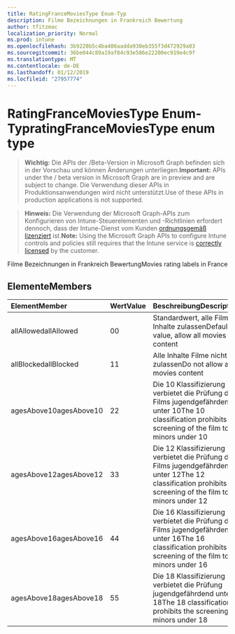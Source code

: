 ```yaml
---
title: RatingFranceMoviesType Enum-Typ
description: Filme Bezeichnungen in Frankreich Bewertung
author: tfitzmac
localization_priority: Normal
ms.prod: intune
ms.openlocfilehash: 3b9220b5c4ba406aadda930eb355f3d472929a03
ms.sourcegitcommit: 36be044c89a19af84c93e586e22200ec919e4c9f
ms.translationtype: MT
ms.contentlocale: de-DE
ms.lasthandoff: 01/12/2019
ms.locfileid: "27957774"
---
```

# <a name="ratingfrancemoviestype-enum-type"></a><span data-ttu-id="7abc0-103">RatingFranceMoviesType Enum-Typ</span><span class="sxs-lookup"><span data-stu-id="7abc0-103">ratingFranceMoviesType enum type</span></span>

> <span data-ttu-id="7abc0-104">**Wichtig:** Die APIs der /Beta-Version in Microsoft Graph befinden sich in der Vorschau und können Änderungen unterliegen.</span><span class="sxs-lookup"><span data-stu-id="7abc0-104">**Important:** APIs under the / beta version in Microsoft Graph are in preview and are subject to change.</span></span> <span data-ttu-id="7abc0-105">Die Verwendung dieser APIs in Produktionsanwendungen wird nicht unterstützt.</span><span class="sxs-lookup"><span data-stu-id="7abc0-105">Use of these APIs in production applications is not supported.</span></span>

> <span data-ttu-id="7abc0-106">**Hinweis:** Die Verwendung der Microsoft Graph-APIs zum Konfigurieren von Intune-Steuerelementen und -Richtlinien erfordert dennoch, dass der Intune-Dienst vom Kunden [ordnungsgemäß lizenziert](https://go.microsoft.com/fwlink/?linkid=839381) ist.</span><span class="sxs-lookup"><span data-stu-id="7abc0-106">**Note:** Using the Microsoft Graph APIs to configure Intune controls and policies still requires that the Intune service is [correctly licensed](https://go.microsoft.com/fwlink/?linkid=839381) by the customer.</span></span>

<span data-ttu-id="7abc0-107">Filme Bezeichnungen in Frankreich Bewertung</span><span class="sxs-lookup"><span data-stu-id="7abc0-107">Movies rating labels in France</span></span>
## <a name="members"></a><span data-ttu-id="7abc0-108">Elemente</span><span class="sxs-lookup"><span data-stu-id="7abc0-108">Members</span></span>
|<span data-ttu-id="7abc0-109">Element</span><span class="sxs-lookup"><span data-stu-id="7abc0-109">Member</span></span>|<span data-ttu-id="7abc0-110">Wert</span><span class="sxs-lookup"><span data-stu-id="7abc0-110">Value</span></span>|<span data-ttu-id="7abc0-111">Beschreibung</span><span class="sxs-lookup"><span data-stu-id="7abc0-111">Description</span></span>|
|:---|:---|:---|
|<span data-ttu-id="7abc0-112">allAllowed</span><span class="sxs-lookup"><span data-stu-id="7abc0-112">allAllowed</span></span>|<span data-ttu-id="7abc0-113">0</span><span class="sxs-lookup"><span data-stu-id="7abc0-113">0</span></span>|<span data-ttu-id="7abc0-114">Standardwert, alle Filme Inhalte zulassen</span><span class="sxs-lookup"><span data-stu-id="7abc0-114">Default value, allow all movies content</span></span>|
|<span data-ttu-id="7abc0-115">allBlocked</span><span class="sxs-lookup"><span data-stu-id="7abc0-115">allBlocked</span></span>|<span data-ttu-id="7abc0-116">1</span><span class="sxs-lookup"><span data-stu-id="7abc0-116">1</span></span>|<span data-ttu-id="7abc0-117">Alle Inhalte Filme nicht zulassen</span><span class="sxs-lookup"><span data-stu-id="7abc0-117">Do not allow any movies content</span></span>|
|<span data-ttu-id="7abc0-118">agesAbove10</span><span class="sxs-lookup"><span data-stu-id="7abc0-118">agesAbove10</span></span>|<span data-ttu-id="7abc0-119">2</span><span class="sxs-lookup"><span data-stu-id="7abc0-119">2</span></span>|<span data-ttu-id="7abc0-120">Die 10 Klassifizierung verbietet die Prüfung des Films jugendgefährdend unter 10</span><span class="sxs-lookup"><span data-stu-id="7abc0-120">The 10 classification prohibits the screening of the film to minors under 10</span></span>|
|<span data-ttu-id="7abc0-121">agesAbove12</span><span class="sxs-lookup"><span data-stu-id="7abc0-121">agesAbove12</span></span>|<span data-ttu-id="7abc0-122">3</span><span class="sxs-lookup"><span data-stu-id="7abc0-122">3</span></span>|<span data-ttu-id="7abc0-123">Die 12 Klassifizierung verbietet die Prüfung des Films jugendgefährdend unter 12</span><span class="sxs-lookup"><span data-stu-id="7abc0-123">The 12 classification prohibits the screening of the film to minors under 12</span></span>|
|<span data-ttu-id="7abc0-124">agesAbove16</span><span class="sxs-lookup"><span data-stu-id="7abc0-124">agesAbove16</span></span>|<span data-ttu-id="7abc0-125">4</span><span class="sxs-lookup"><span data-stu-id="7abc0-125">4</span></span>|<span data-ttu-id="7abc0-126">Die 16 Klassifizierung verbietet die Prüfung des Films jugendgefährdend unter 16</span><span class="sxs-lookup"><span data-stu-id="7abc0-126">The 16 classification prohibits the screening of the film to minors under 16</span></span>|
|<span data-ttu-id="7abc0-127">agesAbove18</span><span class="sxs-lookup"><span data-stu-id="7abc0-127">agesAbove18</span></span>|<span data-ttu-id="7abc0-128">5</span><span class="sxs-lookup"><span data-stu-id="7abc0-128">5</span></span>|<span data-ttu-id="7abc0-129">Die 18 Klassifizierung verbietet die Prüfung jugendgefährdend unter 18</span><span class="sxs-lookup"><span data-stu-id="7abc0-129">The 18 classification prohibits the screening to minors under 18</span></span>|





